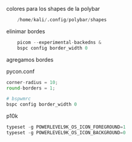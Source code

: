 colores para los shapes de la polybar
```python 
	/home/kali/.config/polybar/shapes
```

elinimar bordes 
```python
	picom --experimental-backedns &
	bspc config border_width 0
```

agregamos bordes 

pycon.conf
```python
corner-radius = 10;
round-borders = 1;

# bspwmrc
bspc config border_width 0
```

p10k
```python
typeset -g POWERLEVEL9K_OS_ICON_FOREGROUND=1  
typeset -g POWERLEVEL9K_OS_ICON_BACKGROUND=0
```

